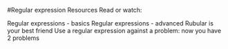 #Regular expression
Resources
Read or watch:

Regular expressions - basics
Regular expressions - advanced
Rubular is your best friend
Use a regular expression against a problem: now you have 2 problems
